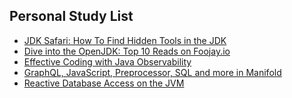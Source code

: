 ## Personal Study List
<!-- BLOG-POST-LIST:START -->
- [JDK Safari: How To Find Hidden Tools in the JDK](https://foojay.io/today/jdk-safari-how-to-find-hidden-tools-in-the-jdk/)
- [Dive into the OpenJDK: Top 10 Reads on Foojay.io](https://foojay.io/today/dive-into-the-openjdk-top-10-reads-on-foojay-io/)
- [Effective Coding with Java Observability](https://foojay.io/today/effective-coding-with-java-observability/)
- [GraphQL, JavaScript, Preprocessor, SQL and more in Manifold](https://foojay.io/today/graphql-javascript-preprocessor-sql-and-more-in-manifold/)
- [Reactive Database Access on the JVM](https://foojay.io/today/reactive-database-access-on-the-jvm/)
<!-- BLOG-POST-LIST:END -->  
